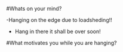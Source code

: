 #Whats  on your mind? 

-Hanging on the edge due to loadsheding!!
- Hang in there it shall be over soon!

#What motivates you while you are hanging?
